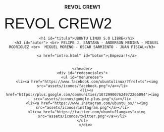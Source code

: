 	
<HTML>
<HEAD>
</HEAD>
<H3 align="center">REVOL CREW1</H3>
<BODY BACKGROUND="e75659621ccec0a3d803c5803817297e.jpg">
<font size="200" align="left" face="Comic Sans MS, Arial, MS Sans Serif">
REVOL CREW2</font>
 <div>
    <header id="cabezera">
        
		<h1 id="titulo">UBUNTU LINUX S.O LIBRE</h1>
		<h3 id="autor"> <br> FELIPE J. SANTANA - ANDERSON MEDINA - MIGUEL RODRIGUEZ <br>  MIGUEL MORENO - OSCAR SARMIENTO - JUAN FISCAL</h3>
        
		<a href="intro.html" id="boton">¡Empezar!</a>
        
		
    </header>
    <div id="redesociales">
    <ul id="menuredes">
        <li><a href="https://www.facebook.com/ubuntulinux/?fref=ts"><img src="assets/iconos/facebook.png"</a></li>
        <li><a href="https://plus.google.com/communities/107299007624972266094"><img src="assets/iconos/google-plus.png"</a></li>
        <li><a href="https://www.instagram.com/ubuntu_os/"><img src="assets/iconos/instagram.png"</a></li>
        <li><a href="https://twitter.com/ubuntu?lang=es"><img src="assets/iconos/twitter.png"</a></li>
    </ul>
       </div>
</BODY>
</HTML>
